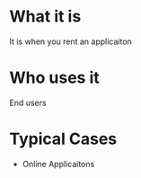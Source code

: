 #                  What it is

It is when you rent an applicaiton









#                  Who uses it

End users









#                  Typical Cases

* Online Applicaitons